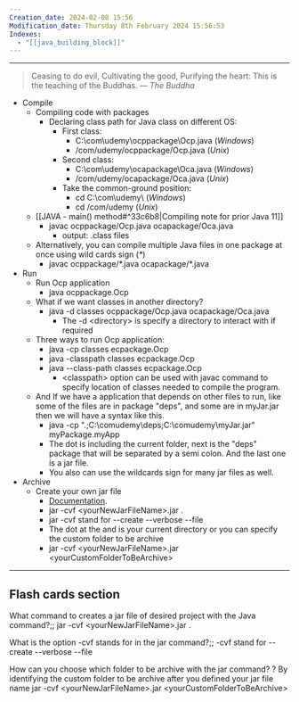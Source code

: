 ```yaml
---
Creation_date: 2024-02-08 15:56
Modification_date: Thursday 8th February 2024 15:56:53
Indexes:
  - "[[java_building_block]]"
---
```



----


> Ceasing to do evil, Cultivating the good, Purifying the heart: This is the teaching of the Buddhas.
> — <cite>The Buddha</cite>
> 
- Compile
	- Compiling code with packages
		- Declaring class path for Java class on different OS: 
			- First class:
				- C:\\com\\udemy\\ocppackage\Ocp.java (*Windows*)
				- \/com\/udemy\/ocppackage\/Ocp.java (*Unix*)
			- Second class: 
				- C:\\com\\udemy\\ocapackage\Oca.java (*Windows*)
				- \/com\/udemy\/ocapackage\/Oca.java (*Unix*)
			- Take the common-ground position:
				- cd C:\\com\\udemy\\ (*Windows*)
				- cd  \/com\/udemy (*Unix*)
	- [[JAVA - main() method#^33c6b8|Compiling note for prior Java 11]]
		- javac ocppackage/Ocp.java ocapackage/Oca.java
			- output: .class files
	- Alternatively, you can compile multiple Java files in one package at once using wild cards sign (*\**)
		- javac ocppackage/\*.java ocapackage/\*.java
- Run
	- Run Ocp application
		- java ocppackage.Ocp
	- What if we want classes in another directory?
		- java -d classes ocppackage/Ocp.java ocapackage/Oca.java
			- The -d \<directory\> is specify a directory to interact with if required
	- Three ways to run Ocp application:
		- java -cp classes ecpackage.Ocp
		- java -classpath classes ecpackage.Ocp
		- java --class-path classes ecpackage.Ocp
			- \<classpath\>  option can be used with javac command to specify location of classes needed to compile the program.
	- And If we have a application that depends on other files to run, like some of the files are in package "deps", and some are in myJar.jar then we will have a syntax like this.
		- java -cp ".;C:\comudemy\deps;C:\comudemy\myJar.jar" myPackage.myApp
		- The dot is including the current folder, next is the "deps" package that will be separated by a semi colon. And the last one is a jar file.
		- You also can use the wildcards sign for many jar files as well.
- Archive
	-  Create your own jar file
		- [Documentation](https://docs.oracle.com/javase/tutorial/deployment/jar/view.html).
		- jar -cvf \<yourNewJarFileName\>.jar . 
		- jar -cvf stand for --create --verbose --file 
		- The dot at the and is your current directory or you can specify the custom folder to be archive
		- jar -cvf \<yourNewJarFileName\>.jar  \<yourCustomFolderToBeArchive\> 



---
## Flash cards section

What command to creates a jar file of desired project with the Java command?;; jar -cvf \<yourNewJarFileName\>.jar .
<!--SR:!2024-07-11,1,170-->

What is the option -cvf stands for in the jar command?;; -cvf stand for --create --verbose --file
<!--SR:!2024-06-07,3,212-->

How can you choose which folder to be archive with the jar command?
?
By identifying the custom folder to be archive after you defined your jar file name
jar -cvf \<yourNewJarFileName\>.jar  \<yourCustomFolderToBeArchive\>
<!--SR:!2024-06-06,2,192--> 
